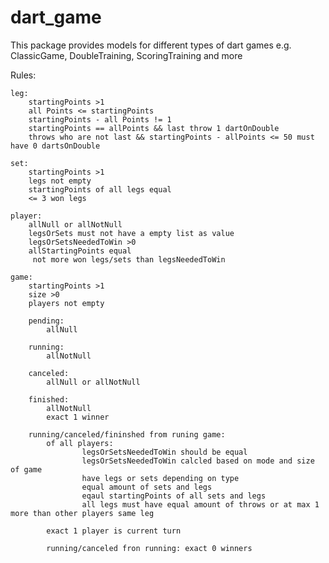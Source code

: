 # dart_game

This package provides models for different types of dart games e.g. ClassicGame, DoubleTraining, ScoringTraining and more

Rules:

    leg:
        startingPoints >1
        all Points <= startingPoints
        startingPoints - all Points != 1
        startingPoints == allPoints && last throw 1 dartOnDouble
        throws who are not last && startingPoints - allPoints <= 50 must have 0 dartsOnDouble

    set:
        startingPoints >1
        legs not empty
        startingPoints of all legs equal
        <= 3 won legs

    player:
        allNull or allNotNull
        legsOrSets must not have a empty list as value
        legsOrSetsNeededToWin >0
        allStartingPoints equal
         not more won legs/sets than legsNeededToWin

    game:
        startingPoints >1
        size >0
        players not empty

        pending:
            allNull

        running:
            allNotNull

        canceled:
            allNull or allNotNull

        finished:
            allNotNull
            exact 1 winner

        running/canceled/fininshed from runing game:
            of all players:
                    legsOrSetsNeededToWin should be equal
                    legsOrSetsNeededToWin calcled based on mode and size of game
                    have legs or sets depending on type
                    equal amount of sets and legs
                    eqaul startingPoints of all sets and legs
                    all legs must have equal amount of throws or at max 1 more than other players same leg

            exact 1 player is current turn

            running/canceled fron running: exact 0 winners
